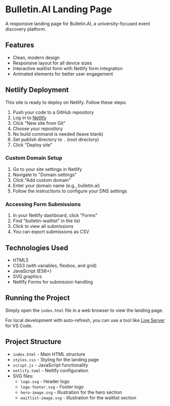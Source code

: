 # Bulletin.AI Landing Page

A responsive landing page for Bulletin.AI, a university-focused event discovery platform.

## Features

- Clean, modern design
- Responsive layout for all device sizes
- Interactive waitlist form with Netlify form integration
- Animated elements for better user engagement

## Netlify Deployment

This site is ready to deploy on Netlify. Follow these steps:

1. Push your code to a GitHub repository
2. Log in to [Netlify](https://app.netlify.com/)
3. Click "New site from Git"
4. Choose your repository
5. No build command is needed (leave blank)
6. Set publish directory to `.` (root directory)
7. Click "Deploy site"

### Custom Domain Setup

1. Go to your site settings in Netlify
2. Navigate to "Domain settings"
3. Click "Add custom domain"
4. Enter your domain name (e.g., bulletin.ai)
5. Follow the instructions to configure your DNS settings

### Accessing Form Submissions

1. In your Netlify dashboard, click "Forms"
2. Find "bulletin-waitlist" in the list
3. Click to view all submissions
4. You can export submissions as CSV

## Technologies Used

- HTML5
- CSS3 (with variables, flexbox, and grid)
- JavaScript (ES6+)
- SVG graphics
- Netlify Forms for submission handling

## Running the Project

Simply open the `index.html` file in a web browser to view the landing page.

For local development with auto-refresh, you can use a tool like [Live Server](https://marketplace.visualstudio.com/items?itemName=ritwickdey.LiveServer) for VS Code.

## Project Structure

- `index.html` - Main HTML structure
- `styles.css` - Styling for the landing page
- `script.js` - JavaScript functionality
- `netlify.toml` - Netlify configuration
- SVG files:
  - `logo.svg` - Header logo
  - `logo-footer.svg` - Footer logo
  - `hero-image.svg` - Illustration for the hero section
  - `waitlist-image.svg` - Illustration for the waitlist section 